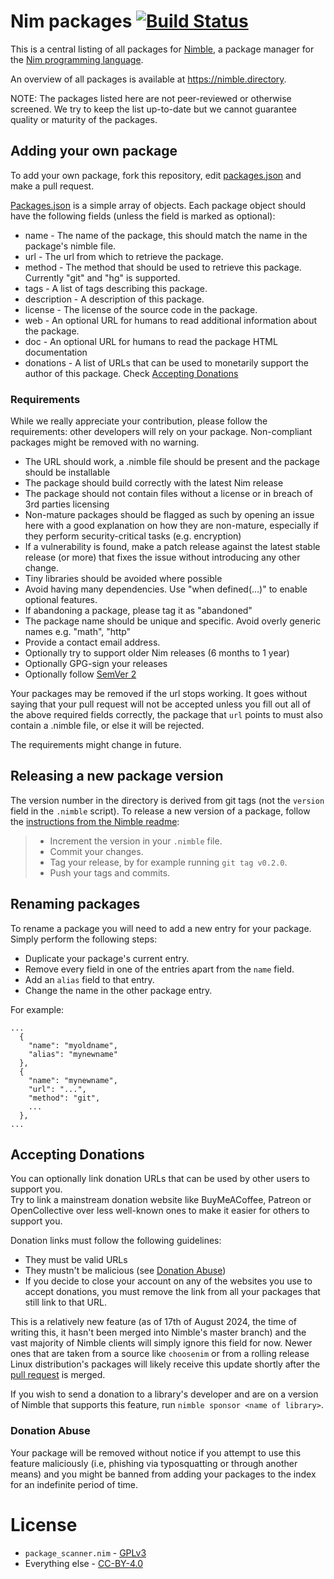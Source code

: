 # Nim packages [![Build Status](https://travis-ci.org/nim-lang/packages.svg?branch=master)](https://travis-ci.org/nim-lang/packages)

This is a central listing of all packages for
[Nimble](https://github.com/nim-lang/nimble), a package manager for the
[Nim programming language](http://nim-lang.org).

An overview of all packages is available at https://nimble.directory.

NOTE: The packages listed here are not peer-reviewed or otherwise screened. We try to keep the list up-to-date but we cannot guarantee quality or maturity of the packages.

## Adding your own package
To add your own package, fork this repository, edit
[packages.json](packages.json) and make a pull request.

[Packages.json](packages.json) is a simple array of objects. Each package
object should have the following fields (unless the field is marked as
optional):

  * name   - The name of the package, this should match the name in the package's
             nimble file.
  * url    - The url from which to retrieve the package.
  * method - The method that should be used to retrieve this package. Currently
             "git" and "hg" is supported.
  * tags   - A list of tags describing this package.
  * description - A description of this package.
  * license - The license of the source code in the package.
  * web    - An optional URL for humans to read additional information about
             the package.
  * doc    - An optional URL for humans to read the package HTML documentation
  * donations - A list of URLs that can be used to monetarily support the author of this package. Check [Accepting Donations](#accepting-donations)

### Requirements

While we really appreciate your contribution, please follow the requirements: other developers will rely on your package. Non-compliant packages might be removed with no warning.

* The URL should work, a .nimble file should be present and the package should be installable
* The package should build correctly with the latest Nim release
* The package should not contain files without a license or in breach of 3rd parties licensing
* Non-mature packages should be flagged as such by opening an issue here with a good explanation on how they are non-mature, especially if they perform security-critical tasks (e.g. encryption)
* If a vulnerability is found, make a patch release against the latest stable release (or more) that fixes the issue without introducing any other change.
* Tiny libraries should be avoided where possible
* Avoid having many dependencies. Use "when defined(...)" to enable optional features.
* If abandoning a package, please tag it as "abandoned"
* The package name should be unique and specific. Avoid overly generic names e.g. "math", "http"
* Provide a contact email address.
* Optionally try to support older Nim releases (6 months to 1 year)
* Optionally GPG-sign your releases
* Optionally follow [SemVer 2](http://semver.org)

Your packages may be removed if the url stops working. It goes without saying
that your pull request will not be accepted unless you fill out all of the
above required fields correctly, the package that ``url`` points to must also
contain a .nimble file, or else it will be rejected.

The requirements might change in future.

## Releasing a new package version

The version number in the directory is derived from git tags (not the `version` field in the `.nimble` script). To release a new version of a package, follow the [instructions from the Nimble readme](https://github.com/nim-lang/nimble#releasing-a-new-version):

> * Increment the version in your ``.nimble`` file.
> * Commit your changes.
> * Tag your release, by for example running ``git tag v0.2.0``.
> * Push your tags and commits.

## Renaming packages

To rename a package you will need to add a new entry for your package. Simply
perform the following steps:

* Duplicate your package's current entry.
* Remove every field in one of the entries apart from the `name` field.
* Add an `alias` field to that entry.
* Change the name in the other package entry.

For example:

```
...
  {
    "name": "myoldname",
    "alias": "mynewname"
  },
  {
    "name": "mynewname",
    "url": "...",
    "method": "git",
    ...
  },
...
```

## Accepting Donations

You can optionally link donation URLs that can be used by other users to support you. \
Try to link a mainstream donation website like BuyMeACoffee, Patreon or OpenCollective over less well-known ones to make it easier for others to support you.

Donation links must follow the following guidelines:
* They must be valid URLs
* They mustn't be malicious (see [Donation Abuse](#donation-abuse))
* If you decide to close your account on any of the websites you use to accept donations, you must remove the link from all your packages that still link to that URL.

This is a relatively new feature (as of 17th of August 2024, the time of writing this, it hasn't been merged into Nimble's master branch) and the vast majority of Nimble clients will simply ignore this field for now. Newer ones that are taken from a source like `choosenim` or from a rolling release Linux distribution's packages will likely receive this update shortly after the [pull request](https://github.com/nim-lang/nimble/pulls/1258) is merged.

If you wish to send a donation to a library's developer and are on a version of Nimble that supports this feature, run `nimble sponsor <name of library>`.

### Donation Abuse
Your package will be removed without notice if you attempt to use this feature maliciously (i.e, phishing via typosquatting or through another means) and you might be banned from adding your packages to the index for an indefinite period of time.

# License

* `package_scanner.nim` - [GPLv3](LICENSE-GPLv3.txt)
* Everything else - [CC-BY-4.0](LICENSE.txt)
